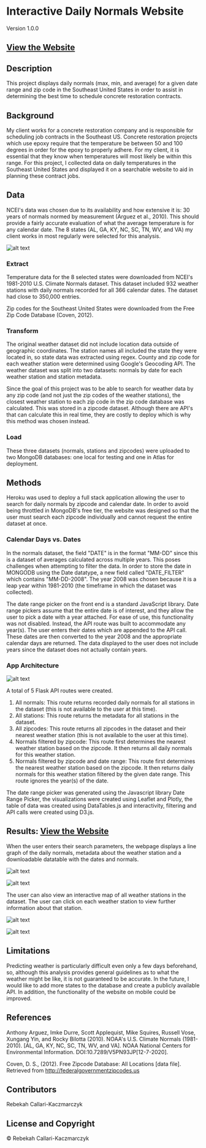 # Interactive Daily Normals Website
Version 1.0.0

## [View the Website](https://dailynormals.herokuapp.com/)

## Description
This project displays daily normals (max, min, and average) for a given date range and zip code in the Southeast United States in order to assist in determining the best time to schedule concrete restoration contracts.

## Background
My client works for a concrete restoration company and is responsible for scheduling job contracts in the Southeast US. Concrete restoration projects which use epoxy require that the temperature be between 50 and 100 degrees in order for the epoxy to properly adhere. For my client, it is essential that they know when temperatures will most likely be within this range. For this project, I collected data on daily temperatures in the Southeast United States and displayed it on a searchable website to aid in planning these contract jobs.

## Data
NCEI's data was chosen due to its availability and how extensive it is: 30 years of normals normed by measurement (Arguez et al., 2010). This should provide a fairly accurate evaluation of what the average temperature is for any calendar date. The 8 states (AL, GA, KY, NC, SC, TN, WV, and VA) my client works in most regularly were selected for this analysis.

![alt text](https://github.com/rebekahcallkacz/interactive-daily-normals/blob/main/static/images/etl.jpg "ETL Process")

### Extract
Temperature data for the 8 selected states were downloaded from NCEI's 1981-2010 U.S. Climate Normals dataset. This dataset included 932 weather stations with daily normals recorded for all 366 calendar dates. The dataset had close  to 350,000 entries.

Zip codes for the Southeast United States were downloaded from the Free Zip Code Database (Coven, 2012).

### Transform
The original weather dataset did not include location data outside of geographic coordinates. The station names all included the state they were located in, so state data was extracted using regex. County and zip code for each weather station were determined using Google's Geocoding API. The weather dataset was split into two datasets: normals by date for each weather station and station metadata. 

Since the goal of this project was to be able to search for weather data by any zip code (and not just the zip codes of the weather stations), the closest weather station to each zip code in the zip code database was calculated. This was stored in a zipcode dataset. Although there are API's that can calculate this in real time, they are costly to deploy which is why this method was chosen instead. 

### Load
These three datasets (normals, stations and zipcodes) were uploaded to two MongoDB databases: one local for testing and one in Atlas for deployment.

## Methods
Heroku was used to deploy a full stack application allowing the user to search for daily normals by zipcode and calendar date. In order to avoid being throttled in MongoDB's free tier, the website was designed so that the user must search each zipcode individually and cannot request the entire dataset at once.

### Calendar Days vs. Dates
In the normals dataset, the field "DATE" is in the format "MM-DD" since this is a dataset of averages calculated across multiple years. This poses challenges when attempting to filter the data. In order to store the date in MONGODB using the Date datatype, a new field called "DATE_FILTER" which contains "MM-DD-2008". The year 2008 was chosen because it is a leap year within 1981-2010 (the timeframe in which the dataset was collected). 

The date range picker on the front end is a standard JavaScript library. Date range pickers assume that the entire date is of interest, and they allow the user to pick a date with a year attached. For ease of use, this functionality was not disabled. Instead, the API route was built to accommodate any year(s). The user enters their dates which are appended to the API call. These dates are then converted to the year 2008 and the appropriate calendar days are returned. The data displayed to the user does not include years since the dataset does not actually contain years. 

### App Architecture
![alt text](https://github.com/rebekahcallkacz/interactive-daily-normals/blob/main/static/images/architecture.jpg "App Architecture")

A total of 5 Flask API routes were created.
1. All normals: This route returns recorded daily normals for all stations in the dataset (this is not available to the user at this time).
2. All stations: This route returns the metadata for all stations in the dataset.
3. All zipcodes: This route returns all zipcodes in the dataset and their nearest weather station (this is not available to the user at this time).
4. Normals filtered by zipcode: This route first determines the nearest weather station based on the zipcode. It then returns all daily normals for this weather station.
5. Normals filtered by zipcode and date range: This route first determines the nearest weather station based on the zipcode. It then returns daily normals for this weather station filtered by the given date range. This route ignores the year(s) of the date.

The date range picker was generated using the Javascript library Date Range Picker, the visualizations were created using Leaflet and Plotly, the table of data was created using DataTables.js and interactivity, filtering and API calls were created using D3.js.

## Results: [View the Website](https://dailynormals.herokuapp.com/)
When the user enters their search parameters, the webpage displays a line graph of the daily normals, metadata about the weather station and a downloadable datatable with the dates and normals. 

![alt text](https://github.com/rebekahcallkacz/interactive-daily-normals/blob/main/static/images/results1.jpg "Resuts Page pt. 1")

![alt text](https://github.com/rebekahcallkacz/interactive-daily-normals/blob/main/static/images/results2.jpg "Results Page pt. 2")

The user can also view an interactive map of all weather stations in the dataset. The user can click on each weather station to view further information about that station.

![alt text](https://github.com/rebekahcallkacz/interactive-daily-normals/blob/main/static/images/map1.jpg "Map pt. 1")

![alt text](https://github.com/rebekahcallkacz/interactive-daily-normals/blob/main/static/images/map2.jpg "Map pt. 2")

## Limitations
Predicting weather is particularly difficult even only a few days beforehand, so, although this analysis provides general guidelines as to what the weather might be like, it is not guaranteed to be accurate. In the future, I would like to add more states to the database and create a publicly available API. In addition, the functionality of the website on mobile could be improved.

## References 
Anthony Arguez, Imke Durre, Scott Applequist, Mike Squires, Russell Vose, Xungang Yin, and Rocky Bilotta (2010). NOAA's U.S. Climate Normals (1981-2010). [AL, GA, KY, NC, SC, TN, WV, and VA]. NOAA National Centers for Environmental Information. DOI:10.7289/V5PN93JP[12-7-2020].

Coven, D. S., (2012). Free Zipcode Database: All Locations [data file]. Retrieved from http://federalgovernmentzipcodes.us

## Contributors
Rebekah Callari-Kaczmarczyk

## License and Copyright
&copy; Rebekah Callari-Kaczmarczyk

